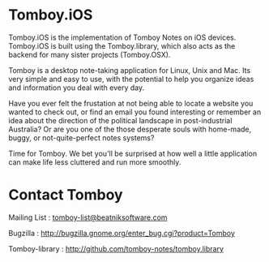 Tomboy.iOS
===========

Tomboy.iOS is the implementation of Tomboy Notes on iOS devices. Tomboy.iOS is built using the Tomboy.library, which also acts as the backend for many sister projects (Tomboy.OSX).

Tomboy is a desktop note-taking application for Linux, Unix and Mac. Its very simple and easy to use, with the potential to help you organize ideas and information you deal with every day.

Have you ever felt the frustation at not being able to locate a website you wanted to check out, or find an email you found interesting or remember an idea about the direction of the political landscape in post-industrial Australia? Or are you one of the those desperate souls with home-made, buggy, or not-quite-perfect notes systems?

Time for Tomboy. We bet you'll be surprised at how well a little application can make life less cluttered and run more smoothly.


Contact Tomboy
===============
Mailing List : tomboy-list@beatniksoftware.com

Bugzilla : http://bugzilla.gnome.org/enter_bug.cgi?product=Tomboy

Tomboy-library : http://github.com/tomboy-notes/tomboy.library

